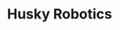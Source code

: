 ---
article: 
    publishedTime: "2025-06-19T02:07:41Z"
    modifiedTime: "2025-06-19T02:07:41Z"
    authors: ["Violet Monserate"]
    section: Personal Projects
    tags: ["js", "vite", "react", "cesium", "resium"]
layout: ../../components/MarkdownProjectLayout.astro
title: Husky Robotics
description: Improvements to the Husky Robotics rover control interface utilizing React components in JSX
seoDescription: Violet Monserate's React widgets to track Mars rover using JSX, Cesium, delivering glTF tiles in RESTful URI. Rover controls, telemetry, and pathing.
image:
    src: "@assets/rays.webp"
    alt: "The Astro logo on a dark background with rainbow rays."
startDate: '2023-01'
icons: ["js", "vite", "react", "cesium", "github"]
---